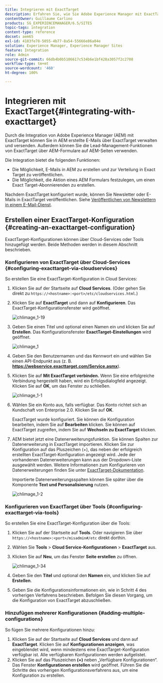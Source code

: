 ```yaml
---
title: Integrieren mit ExactTarget
description: Erfahren Sie, wie Sie Adobe Experience Manager mit ExactTarget integrieren.
contentOwner: Guillaume Carlino
products: SG_EXPERIENCEMANAGER/6.5/SITES
topic-tags: integration
content-type: reference
docset: aem65
exl-id: 4183fe78-5055-4b77-8a54-55666e86a04e
solution: Experience Manager, Experience Manager Sites
feature: Integration
role: Admin
source-git-commit: 66db4b0b5106617c534b6e1bf428a3057f2c2708
workflow-type: tm+mt
source-wordcount: '460'
ht-degree: 100%

---
```


# Integrieren mit ExactTarget{#integrating-with-exacttarget}

Durch die Integration von Adobe Experience Manager (AEM) mit ExactTarget können Sie in AEM erstellte E-Mails über ExactTarget verwalten und versenden. Außerdem können Sie die Lead-Management-Funktionen von ExactTarget über AEM-Formulare auf AEM-Seiten verwenden.

Die Integration bietet die folgenden Funktionen:

* Die Möglichkeit, E-Mails in AEM zu erstellen und zur Verteilung in Exact Target zu veröffentlichen.
* Die Möglichkeit, die Aktion eines AEM Formulars festzulegen, um einen Exact Target-Abonnierenden zu erstellen.

Nachdem ExactTarget konfiguriert wurde, können Sie Newsletter oder E-Mails in ExactTarget veröffentlichen. Siehe [Veröffentlichen von Newslettern in einem E-Mail-Dienst](/help/sites-authoring/personalization.md).

## Erstellen einer ExactTarget-Konfiguration {#creating-an-exacttarget-configuration}

ExactTarget-Konfigurationen können über Cloud-Services oder Tools hinzugefügt werden. Beide Methoden werden in diesem Abschnitt beschrieben.

### Konfigurieren von ExactTarget über Cloud-Services {#configuring-exacttarget-via-cloudservices}

So erstellen Sie eine ExactTarget-Konfiguration in Cloud Services:

1. Klicken Sie auf der Startseite auf **Cloud Services**. (Oder gehen Sie direkt zu `https://<hostname>:<port>/etc/cloudservices.html`.)
1. Klicken Sie auf **ExactTarget** und dann auf **Konfigurieren**. Das ExactTarget-Konfigurationsfenster wird geöffnet.

   ![chlimage_1-19](assets/chlimage_1-19.png)

1. Geben Sie einen Titel und optional einen Namen ein und klicken Sie auf **Erstellen**. Das Konfigurationsfenster **ExactTarget-Einstellungen** wird geöffnet.

   ![chlimage_1](assets/chlimage_1.jpeg)

1. Geben Sie den Benutzernamen und das Kennwort ein und wählen Sie einen API-Endpunkt aus (z. B. **https://webservice.exacttarget.com/Service.asmx**).
1. Klicken Sie auf **Mit ExactTarget verbinden.** Wenn Sie eine erfolgreiche Verbindung hergestellt haben, wird ein Erfolgsdialogfeld angezeigt. Klicken Sie auf **OK**, um das Fenster zu schließen.

   ![chlimage_1-1](assets/chlimage_1-1.jpeg)

1. Wählen Sie ein Konto aus, falls verfügbar. Das Konto richtet sich an Kundschaft von Enterprise 2.0. Klicken Sie auf **OK**.

   ExactTarget wurde konfiguriert. Sie können die Konfiguration bearbeiten, indem Sie auf **Bearbeiten** klicken. Sie können auf ExactTarget zugreifen, indem Sie auf **Wechseln zu ExactTarget** klicken.

1. AEM bietet jetzt eine Datenerweiterungsfunktion. Sie können Spalten zur Datenerweiterung in ExactTarget importieren. Klicken Sie zur Konfiguration auf das Pluszeichen (+), das neben der erfolgreich erstellten ExactTarget-Konfiguration angezeigt wird. Jede der vorhandenen Datenerweiterungen kann aus der Dropdown-Liste ausgewählt werden. Weitere Informationen zum Konfigurieren von Datenerweiterungen finden Sie unter [ExactTarget-Dokumentation](https://help.salesforce.com/s/articleView?id=sf.mc_es_data_extension_data_relationships_classic.htm&amp;type=5).

   Importierte Datenerweiterungsspalten können Sie später über die Komponente **Text und Personalisierung** nutzen.

   ![chlimage_1-2](assets/chlimage_1-2.jpeg)

### Konfigurieren von ExactTarget über Tools {#configuring-exacttarget-via-tools}

So erstellen Sie eine ExactTarget-Konfiguration über die Tools:

1. Klicken Sie auf der Startseite auf **Tools**. Oder navigieren Sie über `https://<hostname>:<port>/misadmin#/etc` direkt dorthin.
1. Wählen Sie **Tools** > **Cloud Service-Konfigurationen** > **ExactTarget** aus.
1. Klicken Sie auf **Neu**, um das Fenster **Seite erstellen** zu öffnen.

   ![chlimage_1-34](assets/chlimage_1-3.jpeg)

1. Geben Sie den **Titel** und optional den **Namen** ein, und klicken Sie auf **Erstellen**.
1. Geben Sie die Konfigurationsinformationen ein, wie in Schritt 4 des vorherigen Verfahrens beschrieben. Befolgen Sie diesen Vorgang, um die Konfiguration von ExactTarget abzuschließen.

### Hinzufügen mehrerer Konfigurationen {#adding-multiple-configurations}

So fügen Sie mehrere Konfigurationen hinzu:

1. Klicken Sie auf der Startseite auf **Cloud Services** und dann auf **ExactTarget**. Klicken Sie auf **Konfigurationen anzeigen**, was eingeblendet wird, wenn mindestens eine ExactTarget-Konfiguration verfügbar ist. Alle verfügbaren Konfigurationen werden aufgelistet.
1. Klicken Sie auf das Pluszeichen **(+)** neben „Verfügbare Konfigurationen“. Das Fenster **Konfigurationen erstellen** wird geöffnet. Führen Sie die Schritte des vorherigen Konfigurationsverfahrens aus, um eine Konfiguration zu erstellen.
